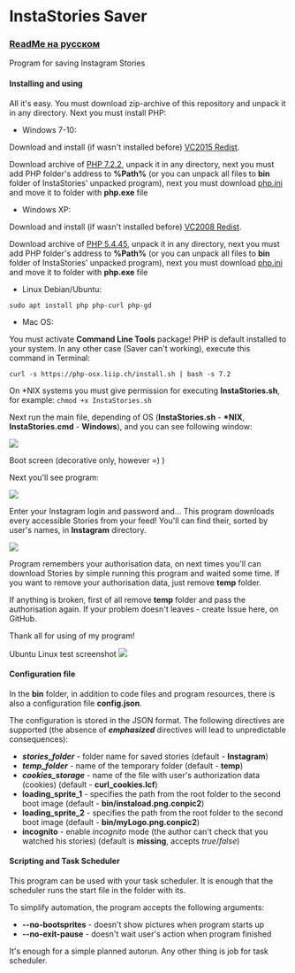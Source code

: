 # InstaStories Saver

### [ReadMe на русском](https://github.com/Ivan-Alone/InstaStories-Saver/blob/master/README.md)

Program for saving Instagram Stories

#### Installing and using

All it's easy. You must download zip-archive of this repository and unpack it in any directory. Next you must install PHP:

* Windows 7-10: 

Download and install (if wasn't installed before) [VC2015 Redist](https://www.microsoft.com/en-US/download/details.aspx?id=48145). 

Download archive of [PHP 7.2.2](http://windows.php.net/downloads/releases/php-7.2.2-Win32-VC15-x86.zip), unpack it in any directory, next you must add PHP folder's address to **%Path%** (or you can unpack all files to **bin** folder of InstaStories' unpacked program), next you must download [php.ini](https://raw.githubusercontent.com/Ivan-Alone/imageres-storage/master/php.ini) and move it to folder with **php.exe** file

* Windows XP: 

Download and install (if wasn't installed before) [VC2008 Redist](https://www.microsoft.com/en-US/download/details.aspx?id=29). 

Download archive of [PHP 5.4.45](http://windows.php.net/downloads/releases/archives/php-5.4.45-Win32-VC9-x86.zip), unpack it in any directory, next you must add PHP folder's address to **%Path%** (or you can unpack all files to **bin** folder of InstaStories' unpacked program), next you must download [php.ini](https://raw.githubusercontent.com/Ivan-Alone/imageres-storage/master/php.ini) and move it to folder with **php.exe** file

* Linux Debian/Ubuntu: 

```sudo apt install php php-curl php-gd```

* Mac OS:

You must activate **Command Line Tools** package! PHP is default installed to your system. In any other case (Saver can't working), execute this command in Terminal:

```curl -s https://php-osx.liip.ch/install.sh | bash -s 7.2```


On \*NIX systems you must give permission for executing **InstaStories.sh**, for example:
```chmod +x InstaStories.sh```

Next run the main file, depending of OS (**InstaStories.sh** - **\*NIX**, **InstaStories.cmd** - **Windows**), and you can see following window:

![](https://ivan-alone.github.io/imageres-storage/%D0%A1%D0%BD%D0%B8%D0%BC%D0%BE%D0%BA%20%D1%8D%D0%BA%D1%80%D0%B0%D0%BD%D0%B0%20(65).png)

Boot screen (decorative only, however =) )

Next you'll see program:

![](https://ivan-alone.github.io/imageres-storage/%D0%A1%D0%BD%D0%B8%D0%BC%D0%BE%D0%BA%20%D1%8D%D0%BA%D1%80%D0%B0%D0%BD%D0%B0%20(66).png)

Enter your Instagram login and password and... This program downloads every accessible Stories from your feed! You'll can find their, sorted by user's names, in **Instagram** directory.

![](https://raw.githubusercontent.com/Ivan-Alone/imageres-storage/master/test_view.png)

Program remembers your authorisation data, on next times you'll can download Stories by simple running this program and waited some time. If you want to remove your authorisation data, just remove **temp** folder.


If anything is broken, first of all remove **temp** folder and pass the authorisation again. If your problem doesn't leaves - create Issue here, on GitHub.

Thank all for using of my program!

Ubuntu Linux test screenshot
![](https://ivan-Alone.github.io/imageres-storage/onLinuxNew.png)


#### Configuration file

In the **bin** folder, in addition to code files and program resources, there is also a configuration file **config.json**.

The configuration is stored in the JSON format. The following directives are supported (the absence of ***emphasized*** directives will lead to unpredictable consequences):

* ***stories_folder*** - folder name for saved stories (default - **Instagram**)
* ***temp_folder*** - name of the temporary folder (default - **temp**)
* ***cookies_storage*** - name of the file with user's authorization data (cookies) (default - **curl_cookies.lcf**)
* **loading_sprite_1** - specifies the path from the root folder to the second boot image (default - **bin/instaload.png.conpic2**)
* **loading_sprite_2** - specifies the path from the root folder to the second boot image (default - **bin/myLogo.png.conpic2**)
* **incognito** - enable *incognito* mode (the author can't check that you watched his stories) (default is **missing**, accepts *true*/*false*)


#### Scripting and Task Scheduler

This program can be used with your task scheduler. It is enough that the scheduler runs the start file in the folder with its.

To simplify automation, the program accepts the following arguments:

* **--no-bootsprites** - doesn't show pictures when program starts up
* **--no-exit-pause** - doesn't wait user's action when program finished

It's enough for a simple planned autorun. Any other thing is job for task scheduler.
